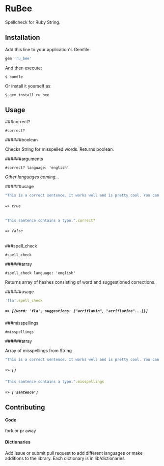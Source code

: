 # RuBee

Spellcheck for Ruby String.


## Installation

Add this line to your application's Gemfile:

```ruby
gem 'ru_bee'
```

And then execute:

    $ bundle

Or install it yourself as:

    $ gem install ru_bee

## Usage

###correct?

```
#correct?
```

######boolean

Checks String for misspelled words. Returns boolean.

######arguments

```
#correct? language: 'english'
```

_Other languages coming..._

######usage

```ruby
"This is a correct sentence. It works well and is pretty cool. You can also use numbers 123!".correct?
```

###### `=> true`

```ruby
"This santence contains a typo.".correct?
```

###### `=> false`


###spell_check

```
#spell_check
```

######array

```
#spell_check language: 'english'
```

Returns array of hashes consisting of word and suggestioned corrections.

######usage

```ruby
'fla'.spell_check 
```

##### `=> [{word: 'fla', suggestions: ["acriflavin", "acriflavine"...]}]`


###misspellings 

```
#misspellings
```

######array

Array of misspellings from String

```ruby
"This is a correct sentence. It works well and is pretty cool. You can also use numbers 123!".misspellings
```

##### `=> []`

```ruby
"This santence contains a typo.".misspellings
```

##### `=> ['santence']`


## Contributing

#### Code
fork or pr away

#### Dictionaries
Add issue or submit pull request to add different languages or make additions to the library.
Each dictionary is in lib/dictionaries


